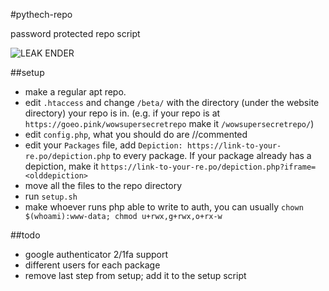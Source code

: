 #pythech-repo

password protected repo script

![LEAK ENDER](http://i.imgur.com/pM2z1GN.png)

##setup

* make a regular apt repo.
* edit `.htaccess` and change `/beta/` with the directory (under the website directory) your repo is in. (e.g. if your repo is at `https://goeo.pink/wowsupersecretrepo` make it `/wowsupersecretrepo/`)
* edit `config.php`, what you should do are //commented
* edit your `Packages` file, add `Depiction: https://link-to-your-re.po/depiction.php` to every package. If your package already has a depiction, make it `https://link-to-your-re.po/depiction.php?iframe=<olddepiction>`
* move all the files to the repo directory
* run `setup.sh`
* make whoever runs php able to write to auth, you can usually 
`chown $(whoami):www-data; chmod u+rwx,g+rwx,o+rx-w`

##todo

* google authenticator 2/1fa support
* different users for each package
* remove last step from setup; add it to the setup script

